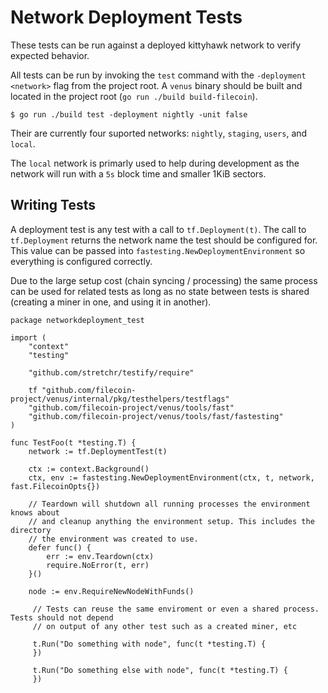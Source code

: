 Network Deployment Tests
========================

These tests can be run against a deployed kittyhawk network to verify
expected behavior.

All tests can be run by invoking the `test` command with the `-deployment <network>`
flag from the project root. A `venus` binary should be built and located in the
project root (`go run ./build build-filecoin`).

```
$ go run ./build test -deployment nightly -unit false
```

Their are currently four suported networks: `nightly`, `staging`, `users`, and `local`.

The `local` network is primarly used to help during development as the network will run
with a `5s` block time and smaller 1KiB sectors.

## Writing Tests

A deployment test is any test with a call to `tf.Deployment(t)`. The call to `tf.Deployment`
returns the network name the test should be configured for. This value can be passed into
`fastesting.NewDeploymentEnvironment` so everything is configured correctly.

Due to the large setup cost (chain syncing / processing) the same process can be used for
related tests as long as no state between tests is shared (creating a miner in one, and using it
in another).

```
package networkdeployment_test

import (
	"context"
	"testing"

	"github.com/stretchr/testify/require"

	tf "github.com/filecoin-project/venus/internal/pkg/testhelpers/testflags"
	"github.com/filecoin-project/venus/tools/fast"
	"github.com/filecoin-project/venus/tools/fast/fastesting"
)

func TestFoo(t *testing.T) {
	network := tf.DeploymentTest(t)

	ctx := context.Background()
	ctx, env := fastesting.NewDeploymentEnvironment(ctx, t, network, fast.FilecoinOpts{})

	// Teardown will shutdown all running processes the environment knows about
	// and cleanup anything the environment setup. This includes the directory
	// the environment was created to use.
	defer func() {
		err := env.Teardown(ctx)
		require.NoError(t, err)
	}()

	node := env.RequireNewNodeWithFunds()

	 // Tests can reuse the same enviroment or even a shared process. Tests should not depend
	 // on output of any other test such as a created miner, etc

	 t.Run("Do something with node", func(t *testing.T) {
	 })

	 t.Run("Do something else with node", func(t *testing.T) {
	 })
```
